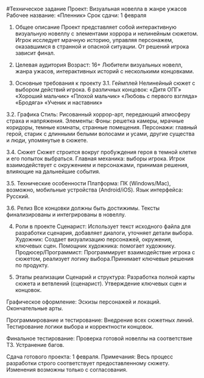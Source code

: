 #Техническое задание
Проект: Визуальная новелла в жанре ужасов
Рабочее название: «Пленник»
Срок сдачи: 1 февраля

1. Общее описание
Проект представляет собой интерактивную визуальную новеллу с элементами хоррора и нелинейным сюжетом. Игрок исследует мрачную историю, управляя персонажем, оказавшимся в странной и опасной ситуации. От решений игрока зависит финал.

2. Целевая аудитория
Возраст: 16+
Любители визуальных новелл, жанра ужасов, интерактивных историй с несколькими концовками.

3. Основные требования к проекту
3.1. Геймплей
Нелинейный сюжет с выбором действий игрока.
6 различных концовок:
«Дитя ОПГ»
«Хороший мальчик»
«Плохой мальчик»
«Любовь с первого взгляда»
«Бродяга»
«Ученик и наставник»

3.2. Графика
Стиль: Рисованный хоррор-арт, передающий атмосферу страха и напряжения.
Элементы:
Фоны: решетка камеры, мрачные коридоры, темные комнаты, странные помещения.
Персонажи: главный герой, старик с длинными белыми волосами и усами, другие существа и люди, упомянутые в сюжете.

3.4. Сюжет
Сюжет строится вокруг пробуждения героя в темной клетке и его попыток выбраться.
Главная механика: выборы игрока.
Игрок взаимодействует с окружением и персонажами, принимая решения, влияющие на дальнейшие события.

3.5. Технические особенности
Платформа: ПК (Windows/Mac), возможно, мобильные устройства (Android/iOS).
Язык интерфейса: Русский.

3.6. Релиз
Все концовки должны быть достижимы.
Тексты финализированы и интегрированы в новеллу.

4. Роли в проекте
Сценарист: Использует текст исходного файла для разработки сценария, добавляет диалоги, уточняет детали выбора.
Художник: Создает визуализацию персонажей, окружения, ключевых сцен.
Помощник художника: помогает художнику.
Продюсер/Программист: Программирует взаимодействие игрока с сюжетом, реализует логику выбора.Принимает ключевые решения по продукту.

5. Этапы реализации
Сценарий и структура:
Разработка полной карты сюжета и ветвлений (сценарист).
Утверждение ключевых сцен и концовок.

Графическое оформление:
Эскизы персонажей и локаций.
Окончательные арты.

Программирование и тестирование:
Внедрение всех сюжетных линий.
Тестирование логики выбора и корректности концовок.

Финальное тестирование:
Проверка готовой новеллы на соответствие ТЗ.
Устранение багов.

Сдача готового проекта: 1 февраля.
Примечания: Весь процесс разработки строго соответствует предоставленному сюжету. Изменения возможны только с согласования.

